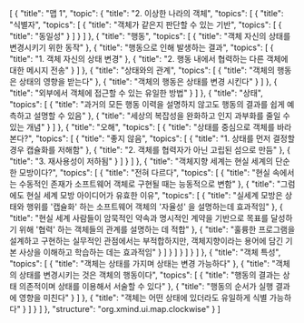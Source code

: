 [
  {
    "title": "맵 1",
    "topic": {
      "title": "2. 이상한 나라의 객체",
      "topics": [
        {
          "title": "식별자",
          "topics": [
            {
              "title": "객체가 같은지 판단할 수 있는 기반",
              "topics": [
                {
                  "title": "동일성"
                }
              ]
            }
          ]
        },
        {
          "title": "행동",
          "topics": [
            {
              "title": "객체 자신의 상태를 변경시키기 위한 동작"
            },
            {
              "title": "행동으로 인해 발생하는 결과",
              "topics": [
                {
                  "title": "1. 객체 자신의 상태 변경"
                },
                {
                  "title": "2. 행동 내에서 협력하는 다른 객체에 대한 메시지 전송"
                }
              ]
            },
            {
              "title": "상태와의 관계",
              "topics": [
                {
                  "title": "객체의 행동은 상태의 영향을 받는다"
                },
                {
                  "title": "객체의 행동은 상태를 변경 시킨다"
                }
              ]
            },
            {
              "title": "외부에서 객체에 접근할 수 있는 유일한 방법"
            }
          ]
        },
        {
          "title": "상태",
          "topics": [
            {
              "title": "과거의 모든 행동 이력을 설명하지 않고도 행동의 결과를 쉽게 예측하고 설명할 수 있음"
            },
            {
              "title": "세상의 복잡성을 완화하고 인지 과부화를 줄일 수 있는 개념"
            }
          ]
        },
        {
          "title": "오해",
          "topics": [
            {
              "title": "상태를 중심으로 객체를 바라본다?",
              "topics": [
                {
                  "title": "좋지 않음",
                  "topics": [
                    {
                      "title": "1. 상태를 먼저 결정할 경우 캡슐화를 저해함"
                    },
                    {
                      "title": "2. 객체를 협력자가 아닌 고립된 섬으로 만듬"
                    },
                    {
                      "title": "3. 재사용성이 저하됨"
                    }
                  ]
                }
              ]
            },
            {
              "title": "객체지향 세계는 현실 세계의 단순한 모방이다?",
              "topics": [
                {
                  "title": "전혀 다르다",
                  "topics": [
                    {
                      "title": "현실 속에서는 수동적인 존재가 소프트웨어 객체로 구현될 때는 능동적으로 변함"
                    },
                    {
                      "title": "그럼에도 현실 세계 모방 아이디어가 유효한 이유",
                      "topics": [
                        {
                          "title": "실세계 모방은 상태와 행위를 '캡슐화' 하는 소프트웨어 객체의 '자율성' 을 설명하는데 효과적임"
                        },
                        {
                          "title": "현실 세계 사람들이 암묵적인 약속과 명시적인 계약을 기반으로 목표를 달성하기 위해 '협력' 하는 객체들의 관계를 설명하는 데 적합"
                        },
                        {
                          "title": "훌륭한 프로그램을 설계하고 구현하는 실무적인 관점에서는 부적합하지만, 객체지향이라는 용어에 담긴 기본 사상을 이해하고 학습하는 데는 효과적임"
                        }
                      ]
                    }
                  ]
                }
              ]
            }
          ]
        },
        {
          "title": "객체 특성",
          "topics": [
            {
              "title": "객체는 상태를 가지며 상태는 변경 가능하다"
            },
            {
              "title": "객체의 상태를 변경시키는 것은 객체의 행동이다",
              "topics": [
                {
                  "title": "행동의 결과는 상태 의존적이며 상태를 이용해서 서술할 수 있다"
                },
                {
                  "title": "행동의 순서가 실행 결과에 영향을 미친다"
                }
              ]
            },
            {
              "title": "객체는 어떤 상태에 있더라도 유일하게 식별 가능하다"
            }
          ]
        }
      ]
    },
    "structure": "org.xmind.ui.map.clockwise"
  }
]